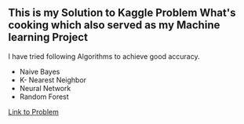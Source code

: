 ## This is my Solution to Kaggle Problem What's cooking which also served as my Machine learning Project

I have tried following Algorithms to achieve good accuracy.

* Naive Bayes
* K- Nearest Neighbor
* Neural Network
* Random Forest

[Link to Problem](https://www.kaggle.com/c/whats-cooking)
